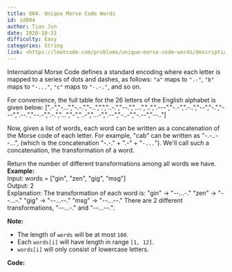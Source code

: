 ```yaml
---
title: 804. Unique Morse Code Words
id: id804
author: Tian Jun
date: 2020-10-31
difficulty: Easy
categories: String
link: <https://leetcode.com/problems/unique-morse-code-words/description/>
---
```


International Morse Code defines a standard encoding where each letter is
mapped to a series of dots and dashes, as follows: `"a"` maps to `".-"`, `"b"`
maps to `"-..."`, `"c"` maps to `"-.-."`, and so on.

For convenience, the full table for the 26 letters of the English alphabet is
given below:
            [".-","-...","-.-.","-..",".","..-.","--.","....","..",".---","-.-",".-..","--","-.","---",".--.","--.-",".-.","...","-","..-","...-",".--","-..-","-.--","--.."]

Now, given a list of words, each word can be written as a concatenation of the
Morse code of each letter. For example, "cab" can be written as "-.-..--...",
(which is the concatenation "-.-." \+ ".-" \+ "`-...`"). We'll call such a
concatenation, the transformation of a word.

Return the number of different transformations among all words we have.
            **Example:**    
	Input: words = ["gin", "zen", "gig", "msg"]    
	Output: 2    
	Explanation:    The transformation of each word is:    "gin" -> "--...-."    "zen" -> "--...-."    "gig" -> "--...--."    "msg" -> "--...--."        There are 2 different transformations, "--...-." and "--...--.".    

**Note:**

  * The length of `words` will be at most `100`.
  * Each `words[i]` will have length in range `[1, 12]`.
  * `words[i]` will only consist of lowercase letters.


**Code:**
